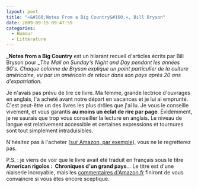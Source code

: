 ```yaml
---
layout: post
title: "«&#160;Notes From a Big Country&#160;», Bill Bryson"
date: 2009-09-15 09:47:59
categories:
  - Humour
  - Littérature
---
```


_**Notes from a Big Country** est un hilarant recueil d'articles écrits par Bill Bryson pour __The Mail on Sunday's Night and Day pendant les années 90's. Chaque colonne de Bryson explique un point particulier de la culture américaine, vu par un américain de retour dans son pays après 20 ans d'expatriation._

<!-- more -->

Je n'avais pas prévu de lire ce livre. Ma femme, grande lectrice d'ouvrages en anglais, l'a acheté avant notre départ en vacances et je lui ai emprunté. C'est peut-être un des livres les plus drôles que j'ai lu. Je vous le conseille vivement, et vous garantis **au moins un éclat de rire par page**. Évidemment, je ne saurais que trop vous conseiller la lecture en anglais. Le niveau de langue est relativement accessible et certaines expressions et tournures sont tout simplement intraduisibles.

N'hésitez pas à l'acheter ([sur Amazon, par exemple](http://www.amazon.com/Notes-Big-Country-Bill-Bryson/dp/0552997862)), vous ne le regretterez pas.

P.S.&nbsp;: je viens de voir que le livre avait été traduit en français sous le titre **American rigolos&nbsp;:  Chroniques d'un grand pays**… Le titre est d'une niaiserie incroyable, mais les [commentaires d'Amazon.fr](http://www.amazon.fr/product-reviews/2228897310/ref=dp_top_cm_cr_acr_txt?ie=UTF8&amp;showViewpoints=1) finiront de vous convaincre si vous êtes encore sceptique.